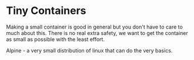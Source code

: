 # Tiny Containers

Making a small container is good in general but you don't have to care to much about this. There is no real extra safety, we want to get the container as small as possible with the least effort.

Alpine - a very small distribution of linux that can do the very basics.
